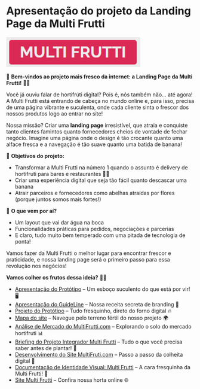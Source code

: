 # Apresentação do projeto da **Landing Page da Multi Frutti**

![logo](/imagens/logo.png)

🎉 **Bem-vindos ao projeto mais fresco da internet: a Landing Page da Multi Frutti!** 🍉🍇

Você já ouviu falar de hortifrúti digital? Pois é, nós também não… até agora! A Multi Frutti está entrando de cabeça no mundo online e, para isso, precisa de uma página vibrante e suculenta, onde cada cliente sinta o frescor dos nossos produtos logo ao entrar no site!

Nossa missão? Criar uma **landing page** irresistível, que atraia e conquiste tanto clientes famintos quanto fornecedores cheios de vontade de fechar negócio. Imagine uma página onde o design é tão crocante quanto uma alface fresca e a navegação é tão suave quanto uma batida de banana!

🌟 **Objetivos do projeto:**
- Transformar a Multi Frutti na número 1 quando o assunto é delivery de hortifruti para bares e restaurantes 🍏🥦
- Criar uma experiência digital que seja tão fácil quanto descascar uma banana
- Atrair parceiros e fornecedores como abelhas atraídas por flores (porque juntos somos mais fortes!)

🎯 **O que vem por aí?**
- Um layout que vai dar água na boca
- Funcionalidades práticas para pedidos, negociações e parcerias
- E claro, tudo muito bem temperado com uma pitada de tecnologia de ponta!

Vamos fazer da Multi Frutti o melhor lugar para encontrar frescor e praticidade, e nossa landing page será o primeiro passo para essa revolução nos negócios!

**Vamos colher os frutos dessa ideia?** 🍊🌱

- [Apresentação do Protótipo](https://www.figma.com/proto/2IR6C3We5o2AeFpOUIFJi0/Prototype_Multu_Frutti_01_Rascunho?t=ld0MEyHIAqaiOQPh-0&scaling=min-zoom&content-scaling=fixed&page-id=0%3A1&node-id=1-234&starting-point-node-id=1%3A2) – Um esboço suculento do que está por vir! 🖥️
- [Apresentação do GuideLine](https://www.figma.com/proto/Ep4Mh9gysB5Ck12VSItqph/Simple-Brand-Guideline-Template-(Community)?node-id=203-559&node-type=FRAME&t=8fAPY09KXjvyUsPr-1&scaling=contain&content-scaling=fixed&page-id=203%3A2) – Nossa receita secreta de branding 🍋
- [Projeto do Protótipo](https://www.figma.com/design/2IR6C3We5o2AeFpOUIFJi0/Prototype_Multu_Frutti_01_Rascunho?t=ld0MEyHIAqaiOQPh-0) – Tudo fresquinho, direto do forno digital 🔥
- [Mapa do site](https://www.figma.com/proto/lhdeQEZtoW5QftUUkaHebc/Site-Map-(Community)?node-id=18-209&node-type=CANVAS&t=0JBVd7wgALKGVmuZ-1&scaling=min-zoom&content-scaling=fixed&page-id=0%3A1) – Navegue pelo terreno fértil do nosso projeto 🌍
- [Análise de Mercado do MultiFrutti.com](https://github.com/minoru-yamanaka/HortiFrutti/blob/main/documentacao/Analise_de_Mercado_Desenvolvimento_Multi_Frutti.pdf) – Explorando o solo do mercado hortifruti 📊
- [Briefing do Projeto Integrador Multi Frutti](https://github.com/minoru-yamanaka/HortiFrutti/blob/main/documentacao/Briefing_do_Projeto_Integrador.pdf) – Tudo o que você precisa saber antes de plantar! 🌱
- [Desenvolvimento do Site MultiFruti.com](https://github.com/minoru-yamanaka/HortiFrutti/blob/main/documentacao/Desenvolvimento_do_Site_Multi_Frutti.pdf) – Passo a passo da colheita digital 🚜
- [Documentação de Identidade Visual: Multi Frutti](https://github.com/minoru-yamanaka/HortiFrutti/blob/main/documentacao/Identidade_Visual_do_Site_Multi_Frutti.pdf) – A cara fresquinha da Multi Frutti! 🎨
- [Site Multi Frutti]( https://minoru-yamanaka.github.io/MulttiFrutti/) – Confira nossa horta online 🌐


